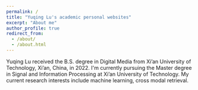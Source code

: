 ```yaml
---
permalink: /
title: "Yuqing Lu's academic personal websites"
excerpt: "About me"
author_profile: true
redirect_from: 
  - /about/
  - /about.html
---
```


Yuqing Lu received the B.S. degree in Digital Media from Xi’an University of Technology, Xi’an, China, in 2022. I'm currently pursuing the Master degree in Signal and Information Processing at Xi’an University of Technology. My current research interests include machine learning, cross modal retrieval.  
